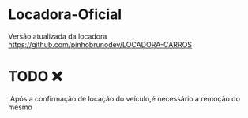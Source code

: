 # Locadora-Oficial
Versão atualizada da locadora https://github.com/pinhobrunodev/LOCADORA-CARROS


# TODO ❌

.Após a confirmação de locação do veículo,é necessário a remoção do mesmo
